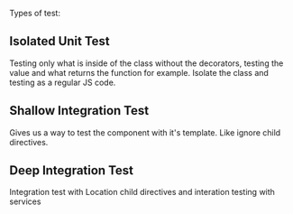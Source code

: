 Types of test:


## Isolated Unit Test
Testing only what is inside of the class without the decorators, testing the value and what returns the function for example. Isolate the class and testing as a regular JS code.

## Shallow Integration Test
Gives us a way to test the component with it's template. Like ignore child directives. 

## Deep Integration Test
Integration test with Location child directives and interation testing with services
